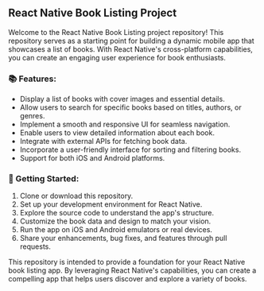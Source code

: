## React Native Book Listing Project

Welcome to the React Native Book Listing project repository! This repository serves as a starting point for building a dynamic mobile app that showcases a list of books. With React Native's cross-platform capabilities, you can create an engaging user experience for book enthusiasts.

### 📚 Features:
- Display a list of books with cover images and essential details.
- Allow users to search for specific books based on titles, authors, or genres.
- Implement a smooth and responsive UI for seamless navigation.
- Enable users to view detailed information about each book.
- Integrate with external APIs for fetching book data.
- Incorporate a user-friendly interface for sorting and filtering books.
- Support for both iOS and Android platforms.

### 🚀 Getting Started:
1. Clone or download this repository.
2. Set up your development environment for React Native.
3. Explore the source code to understand the app's structure.
4. Customize the book data and design to match your vision.
5. Run the app on iOS and Android emulators or real devices.
6. Share your enhancements, bug fixes, and features through pull requests.

This repository is intended to provide a foundation for your React Native book listing app. By leveraging React Native's capabilities, you can create a compelling app that helps users discover and explore a variety of books.
